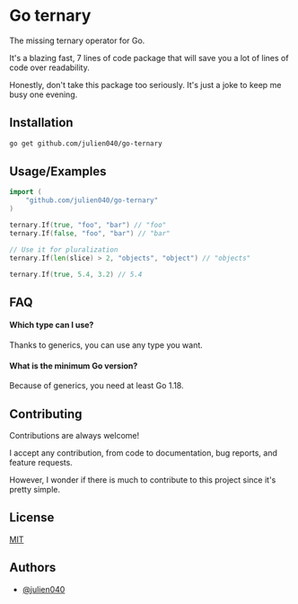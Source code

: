 # Go ternary

The missing ternary operator for Go.

It's a blazing fast, 7 lines of code package that will save you a lot of lines of code over readability.

Honestly, don't take this package too seriously. It's just a joke to keep me busy one evening.


## Installation

```bash
go get github.com/julien040/go-ternary
```
    
## Usage/Examples

```go
import (
    "github.com/julien040/go-ternary"
)

ternary.If(true, "foo", "bar") // "foo"
ternary.If(false, "foo", "bar") // "bar"

// Use it for pluralization
ternary.If(len(slice) > 2, "objects", "object") // "objects"

ternary.If(true, 5.4, 3.2) // 5.4

```


## FAQ

#### Which type can I use?

Thanks to generics, you can use any type you want.

#### What is the minimum Go version?

Because of generics, you need at least Go 1.18.


## Contributing

Contributions are always welcome!

I accept any contribution, from code to documentation, bug reports, and feature requests.

However, I wonder if there is much to contribute to this project since it's pretty simple.


## License

[MIT](https://choosealicense.com/licenses/mit/)


## Authors

- [@julien040](https://www.github.com/julien040)

